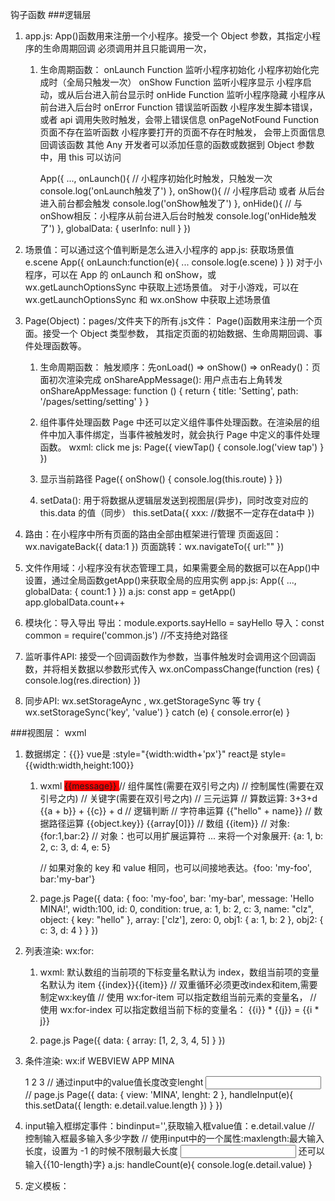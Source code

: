 钩子函数
###逻辑层
1. app.js: App()函数用来注册一个小程序。接受一个 Object 参数，其指定小程序的生命周期回调
                    必须调用并且只能调用一次，
                
    1. 生命周期函数：
        onLaunch    Function    监听小程序初始化	小程序初始化完成时（全局只触发一次）
        onShow      Function    监听小程序显示	    小程序启动，或从后台进入前台显示时
        onHide      Function    监听小程序隐藏	    小程序从前台进入后台时
        onError     Function    错误监听函数	    小程序发生脚本错误，
                                                   或者 api 调用失败时触发，会带上错误信息
        onPageNotFound	Function	页面不存在监听函数	       小程序要打开的页面不存在时触发，
                                                            会带上页面信息回调该函数
        其他	Any	            开发者可以添加任意的函数或数据到 Object 参数中，用 this 可以访问	

        App({
            ...,
            onLaunch(){
                // 小程序初始化时触发，只触发一次
                console.log('onLaunch触发了')
            },
            onShow(){
                // 小程序启动 或者 从后台进入前台都会触发
                console.log('onShow触发了')
            },
            onHide(){
                // 与onShow相反：小程序从前台进入后台时触发
                console.log('onHide触发了')
            },
            globalData: {
                userInfo: null
            }
        })

2. 场景值：可以通过这个值判断是怎么进入小程序的
    app.js: 获取场景值  e.scene
        App({
            onLaunch:function(e){
                ...
                console.log(e.scene)
            }
        })
    对于小程序，可以在 App 的 onLaunch 和 onShow，或wx.getLaunchOptionsSync 中获取上述场景值。
    对于小游戏，可以在 wx.getLaunchOptionsSync 和 wx.onShow 中获取上述场景值

3. Page(Object)：pages/文件夹下的所有.js文件： Page()函数用来注册一个页面。接受一个 Object 类型参数，
                                        其指定页面的初始数据、生命周期回调、事件处理函数等。
    1. 生命周期函数：
        触发顺序：先onLoad()  => onShow() => onReady()：页面初次渲染完成
        onShareAppMessage(): 用户点击右上角转发
            onShareAppMessage: function () {
                return {
                    title: 'Setting',
                    path: '/pages/setting/setting'
                }
            }

    2. 组件事件处理函数
        Page 中还可以定义组件事件处理函数。在渲染层的组件中加入事件绑定，当事件被触发时，就会执行 Page 中定义的事件处理函数。
        wxml: <view bindtap="viewTap">click me</view>
        js:    Page({
                viewTap() {
                    console.log('view tap')
                }
            })
    3. 显示当前路径
        Page({
            onShow() {
                console.log(this.route)
            }
        })
    4. setData(): 用于将数据从逻辑层发送到视图层(异步)，同时改变对应的 this.data 的值（同步）
        this.setData({
            xxx:  //数据不一定存在data中
        })

4. 路由：在小程序中所有页面的路由全部由框架进行管理
    页面返回：wx.navigateBack({
                data:1
            })
    页面跳转：wx.navigateTo({
                url:""
            })

5. 文件作用域：小程序没有状态管理工具，如果需要全局的数据可以在App()中设置，通过全局函数getApp()来获取全局的应用实例
    app.js:
        App({
            ...,
            globalData: {
                count:1
            }
        })
    a.js:
        const app = getApp()
        app.globalData.count++

6. 模块化：导入导出
    导出：module.exports.sayHello = sayHello
    导入：const common = require('common.js')  //不支持绝对路径

7. 监听事件API: 接受一个回调函数作为参数，当事件触发时会调用这个回调函数，并将相关数据以参数形式传入
    wx.onCompassChange(function (res) {
        console.log(res.direction)
    })

8. 同步API: wx.setStorageAync , wx.getStorageSync 等
    try {
        wx.setStorageSync('key', 'value')
    } catch (e) {
        console.error(e)
    }

###视图层： wxml
1. 数据绑定：{{}}  vue是 :style="{width:width+'px'}" react是 style={{width:width,height:100}}
    1. wxml
        <view style='width:{{width}}px;background:red;'>
            {{message}}
        </view>
        // 组件属性(需要在双引号之内)
        <view id="item-{{id}}"></view>
        // 控制属性(需要在双引号之内)
        <view wx:if="{{condition}}"></view>
        // 关键字(需要在双引号之内)
        <checkbox checked="{{false}}"></checkbox>
        // 三元运算
        <view hidden="{{flag ? true : false}}">Hidden</view>
        // 算数运算: 3+3+d
        <view>{{a + b}} + {{c}} + d</view>
        // 逻辑判断
        <view wx:if="{{length > 5}}"></view>
        // 字符串运算
        <view>{{"hello" + name}}</view>
        // 数据路径运算
        <view>{{object.key}} {{array[0]}}</view>
        // 数组
        <view wx:for="{{[zero, 1, 2, 3, 4]}}">{{item}}</view>
        // 对象: {for:1,bar:2}
        <template is="objectCombine" data="{{for: a, bar: b}}"></template>
        // 对象：也可以用扩展运算符 ... 来将一个对象展开: {a: 1, b: 2, c: 3, d: 4, e: 5}
        <template is="objectCombine" data="{{...obj1, ...obj2, e: 5}}"></template>

        // 如果对象的 key 和 value 相同，也可以间接地表达。{foo: 'my-foo', bar:'my-bar'}
        <template is="objectCombine" data="{{foo, bar}}"></template>
 
    2. page.js
        Page({
        data: {
            foo: 'my-foo',
            bar: 'my-bar',
            message: 'Hello MINA!',
            width:100,
            id: 0,
            condition: true,
            a: 1,
            b: 2,
            c: 3,
            name: "clz",
            object: {
                key: "hello"
            },
            array: ['clz'],
            zero: 0,
            obj1: {
                a: 1,
                b: 2
            },
            obj2: {
                c: 3,
                d: 4
            }
        }
    })


2. 列表渲染: wx:for: 
    1. wxml: 默认数组的当前项的下标变量名默认为 index，数组当前项的变量名默认为 item
        <view wx:for="{{array}}">{{index}}{{item}}</view>
        // 双重循环必须更改index和item,需要制定wx:key值
        // 使用 wx:for-item 可以指定数组当前元素的变量名，
        // 使用 wx:for-index 可以指定数组当前下标的变量名：
        <view wx:for="{{[1, 2, 3, 4, 5, 6, 7, 8, 9]}}" wx:for-item="i" wx:key="i">
            <view wx:for="{{[1, 2, 3, 4, 5, 6, 7, 8, 9]}}" wx:for-item="j" wx:key="j">
                <view wx:if="{{i <= j}}">
                {{i}} * {{j}} = {{i * j}}
                </view>
            </view>
        </view>

    2. page.js
        Page({
            data: {
                array: [1, 2, 3, 4, 5]
            }
        })

3. 条件渲染: wx:if
    <view wx:if="{{view == 'WEBVIEW'}}">WEBVIEW</view>
    <view wx:elif="{{view == 'APP'}}">APP</view>
    <view wx:else="{{view == 'MINA'}}">MINA</view>

    <view wx:if="{{length > 5}}">1</view>
    <view wx:elif="{{length > 2}}">2</view>
    <view wx:else>3</view>
    // 通过input中的value值长度改变lenght
    <input bindinput='handleInput'></input>
    // page.js
    Page({
        data: {
            view: 'MINA',
            lenght: 2
        },
        handleInput(e){
            this.setData({
                length: e.detail.value.length
            })
        }
    })

4. input输入框绑定事件：bindinput='',获取输入框value值：e.detail.value
    // 控制输入框最多输入多少字数
    // 使用input中的一个属性:maxlength:最大输入长度，设置为 -1 的时候不限制最大长度
    <input bindinput='handleCount' maxlength="10"></input>
    <view>还可以输入{{10-length}字}</view>
    a.js:
        handleCount(e){
            console.log(e.detail.value)
        }

5. 定义模板：<template> 定义的代码段可以在不同的地方调用
    新建一个.wxml文件：tem.wxml:  使用 name 属性，作为模板的名字
        <template name="my-template">
            <view>aaaa</view>
            {{index}}{{item}}
        </template>
    map.wxml:使用模板：使用 is 属性，声明需要的使用的模板，然后将模板所需要的 data 传入，如：
        <import src="./tem.wxml" />
        <view wx:for="{{arr}}" wx:key='index'>
            <template is="my-template" data="{{index,item}}"></template>
        </view>

6. 引入：import 和 include
    // 只能引入目标文件中的template,而不能引入目标文件中再import的template
    <import src="路径" />

###视图层：wxss
1. 与css不同点：尺寸单位---rpx   样式导入: @import 'common.wxss';

###组件
1. scroll-view: 可滚动视图区域  绑定点击事件：bindtap=""
     <scroll-view
        scroll-y
        style="height: 200px;"
        bindscrolltoupper="upper"
        bindscrolltolower="lower"
        bindscroll="scroll"
        scroll-into-view="{{toView}}"
        scroll-top="{{scrollTop}}"
    >
        <view wx:for="{{[1, 2, 3, 4, 5, 6, 7, 8, 9]}}" wx:for-item="i" wx:key="i"></view>
        <view wx:for="{{[1, 2, 3, 4, 5, 6, 7, 8, 9]}}" wx:for-item="i" wx:key="i"></view>
        <view bindtap='goTop'>回到顶部</view>
    </scroll-view>

    .js:
        goTop(){
            this.setData({
                scrollTop: 0
            })
        }

2. swiper: 滑块视图
    circular	Boolean	false	是否采用衔接滑动，默认不衔接

3. icon: 图标
4. progress: 进度条
5. button: 按钮
6. slider: 滑块
7. switch: 开关
